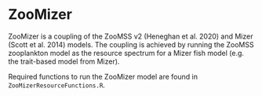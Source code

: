 # ZooMizer

ZooMizer is a coupling of the ZooMSS v2 (Heneghan et al. 2020) and Mizer (Scott et al. 2014) models. The coupling is achieved by running the ZooMSS zooplankton model as the resource spectrum for a Mizer fish model (e.g. the trait-based model from Mizer).

Required functions to run the ZooMizer model are found in `ZooMizerResourceFunctions.R`.